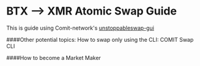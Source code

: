 # BTX --> XMR Atomic Swap Guide  
  
This is guide using Comit-network's [unstoppableswap-gui](https://github.com/UnstoppableSwap/unstoppableswap-gui/releases)  
  
####Other potential topics: How to swap only using the CLI: COMIT Swap CLI  
  
####How to become a Market Maker